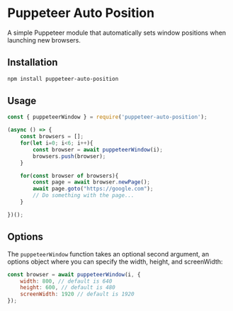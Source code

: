 # Puppeteer Auto Position

A simple Puppeteer module that automatically sets window positions when launching new browsers.

## Installation

```bash
npm install puppeteer-auto-position
```


## Usage

```javascript
const { puppeteerWindow } = require('puppeteer-auto-position');

(async () => {
    const browsers = [];
    for(let i=0; i<6; i++){
        const browser = await puppeteerWindow(i);
        browsers.push(browser);
    }

    for(const browser of browsers){
        const page = await browser.newPage();
        await page.goto("https://google.com");
        // Do something with the page...
    }

})();
```


## Options

The `puppeteerWindow` function takes an optional second argument, an options object where you can specify the width, height, and screenWidth:


```javascript
const browser = await puppeteerWindow(i, {
    width: 800, // default is 640
    height: 600, // default is 480
    screenWidth: 1920 // default is 1920
});
```

